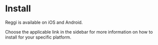 # Install

Reggi is available on iOS and Android. 

Choose the applicable link in the sidebar for more information on how to install for your specific platform. 